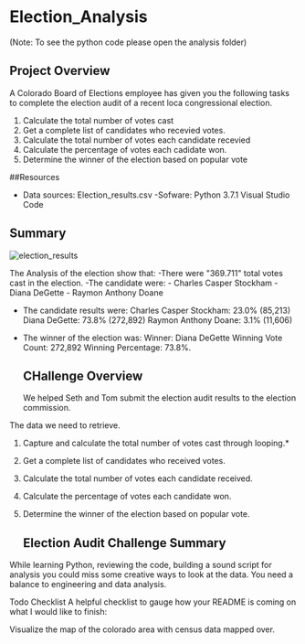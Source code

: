 # Election_Analysis 
(Note: To see the python code please open the analysis folder)

## Project Overview
A Colorado Board of Elections employee has given you the following tasks to complete the election audit of a recent loca congressional election.

1. Calculate the total number of votes cast
2. Get a complete list of candidates who recevied votes.
3. Calculate the total number of votes each candidate recevied
4. Calculate the percentage of votes each cadidate won.
5. Determine the winner of the election based on popular vote

##Resources
- Data sources: Election_results.csv
-Sofware: Python 3.7.1 Visual Studio Code

## Summary


![election_results](https://user-images.githubusercontent.com/109055148/192167043-eb33884c-38b4-4075-88af-225390bbf589.png)



The Analysis of the election show that:
-There were "369.711"  total votes cast in the election. 
-The candidate were:
    - Charles Casper Stockham
    - Diana DeGette
    - Raymon Anthony Doane
 - The candidate results were:
    Charles Casper Stockham: 23.0% (85,213)
    Diana DeGette: 73.8% (272,892)
    Raymon Anthony Doane: 3.1% (11,606)
    
 - The winner of the election was:
   Winner: Diana DeGette
    Winning Vote Count: 272,892
    Winning Percentage: 73.8%. 
    ## CHallenge Overview
    We helped Seth and Tom submit the election audit results to the election commission.

The data we need to retrieve.
1. Capture and calculate the total number of votes cast through looping.*
2. Get a complete list of candidates who received votes.
3. Calculate the total number of votes each candidate received.
4. Calculate the percentage of votes each candidate won.
5. Determine the winner of the election based on popular vote.
    
    ## Election Audit Challenge Summary
 While learning Python, reviewing the code, building a sound script for analysis you could miss some creative ways to look at the data. You need a balance to engineering and data analysis.

Todo Checklist
A helpful checklist to gauge how your README is coming on what I would like to finish:


 Visualize the  map of the colorado area with census data mapped over.  
